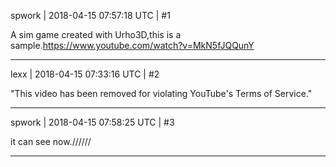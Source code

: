 spwork | 2018-04-15 07:57:18 UTC | #1

A sim game created with Urho3D,this is a sample.https://www.youtube.com/watch?v=MkN5fJQQunY

-------------------------

lexx | 2018-04-15 07:33:16 UTC | #2

"This video has been removed for violating YouTube's Terms of Service."

-------------------------

spwork | 2018-04-15 07:58:25 UTC | #3

it can see now.//////

-------------------------

